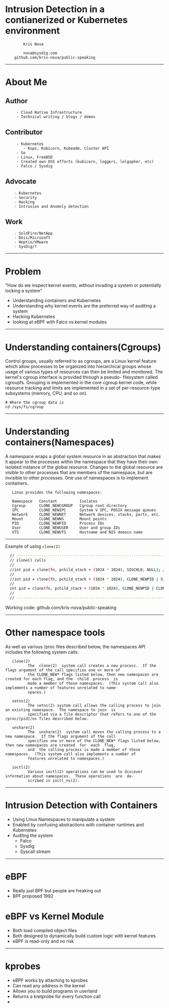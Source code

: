 # Intrusion Detection in a contianerized or Kubernetes environment

  	    	Kris Nova

	    	nova@sysdig.com
		github.com/kris-nova/public-speaking

---

# About Me

## Author

		 - Cloud Native Infrastructure
		 - Technical writing / blogs / demos

## Contributor

		 - Kubernetes 
		    - Kops, Kubicorn, Kubeadm, Cluster API
		 - Go
		 - Linux, FreeBSD
		 - Created own OSS efforts (kubicorn, loggers, lolgopher, etc)
 		 - Falco / Sysdig

## Advocate

		- Kubernetes
 		- Security
 		- Hacking
 		- Intrusion and Anomoly detection
 		
## Work

        - SoldFire/NetApp
        - Deis/Microsoft
        - Heptio/VMware
        - SysDig/? 

---

# Problem

"How do we inspect kernel events, without invading a system or potentially locking a system"

 - Understanding containers and Kubernetes
 - Understanding why kernel events are the preferred way of auditing a system
 - Hacking Kubernetes
 - looking at eBPF with Falco vs kernel modules

---

# Understanding containers(Cgroups)

Control  groups, usually referred to as cgroups, are a Linux kernel feature which allow processes to be organized into hierarchical groups
       whose usage of various types of resources can then be limited and monitored.  The kernel's cgroup interface is provided through a  pseudo-
       filesystem called cgroupfs.  Grouping is implemented in the core cgroup kernel code, while resource tracking and limits are implemented in
       a set of per-resource-type subsystems (memory, CPU, and so on).

```
# Where the cgroup data is
cd /sys/fs/cgroup
```


---

# Understanding containers(Namespaces)

A  namespace  wraps  a  global system resource in an abstraction that makes it appear to the processes within the namespace that they have
       their own isolated instance of the global resource.  Changes to the global resource are visible to other processes that are members of the
       namespace, but are invisible to other processes.  One use of namespaces is to implement containers.

       Linux provides the following namespaces:

       Namespace   Constant          Isolates
       Cgroup      CLONE_NEWCGROUP   Cgroup root directory
       IPC         CLONE_NEWIPC      System V IPC, POSIX message queues
       Network     CLONE_NEWNET      Network devices, stacks, ports, etc.
       Mount       CLONE_NEWNS       Mount points
       PID         CLONE_NEWPID      Process IDs
       User        CLONE_NEWUSER     User and group IDs
       UTS         CLONE_NEWUTS      Hostname and NIS domain name

---

Example of using `clone(2)`

```bash
  // -----------------------------------------------------------------------------
  // clone() calls
  //
  //int pid = clone(fn, pchild_stack + (1024 * 1024), SIGCHLD, NULL); // Same Pid, Same Disk
  //
  //int pid = clone(fn, pchild_stack + (1024 * 1024), CLONE_NEWPID | SIGCHLD, NULL); // Different Pid, Same Disk
  //
  int pid = clone(fn, pchild_stack + (1024 * 1024), CLONE_NEWPID | CLONE_NEWNET | CLONE_NEWNS | SIGCHLD, NULL); // Different Pid, Different Disk
  //
  // -----------------------------------------------------------------------------
```

Working code: github.com/kris-nova/public-speaking

---

# Other namespace tools

As well as various /proc files described below, the namespaces API includes the following system calls:

       clone(2)
              The  clone(2)  system call creates a new process.  If the flags argument of the call specifies one or more of
              the CLONE_NEW* flags listed below, then new namespaces are created for each flag, and the  child  process  is
              made a member of those namespaces.  (This system call also implements a number of features unrelated to name‐
              spaces.)

       setns(2)
              The setns(2) system call allows the calling process to join an existing namespace.  The namespace to join  is
              specified via a file descriptor that refers to one of the /proc/[pid]/ns files described below.

       unshare(2)
              The  unshare(2)  system call moves the calling process to a new namespace.  If the flags argument of the call
              specifies one or more of the CLONE_NEW* flags listed below, then new namespaces are created  for  each  flag,
              and  the calling process is made a member of those namespaces.  (This system call also implements a number of
              features unrelated to namespaces.)

       ioctl(2)
              Various ioctl(2) operations can be used to discover information about namespaces.  These operations  are  de‐
              scribed in ioctl_ns(2).

---

# Intrusion Detection with Containers

 - Using Linux Namespaces to manipulate a system
 - Enabled by confusing abstractions with container runtimes and Kubernetes
 - Auditng the system
   - Falco
   - Sysdig 
   - Syscall stream
   
---

# eBPF

- Really just BPF but people are freaking out
- BPF proposed 1992

# eBPF vs Kernel Module

- Both load compiled object files
- Both designed to dynamically build custom logic with kernel features
- eBPF is read-only and no risk

---

# kprobes

- eBPF works by attaching to kprobes
- Can read any address in the kernel
- Allows you to build programs in userland
- Returns a kretprobe for every function call
- 


